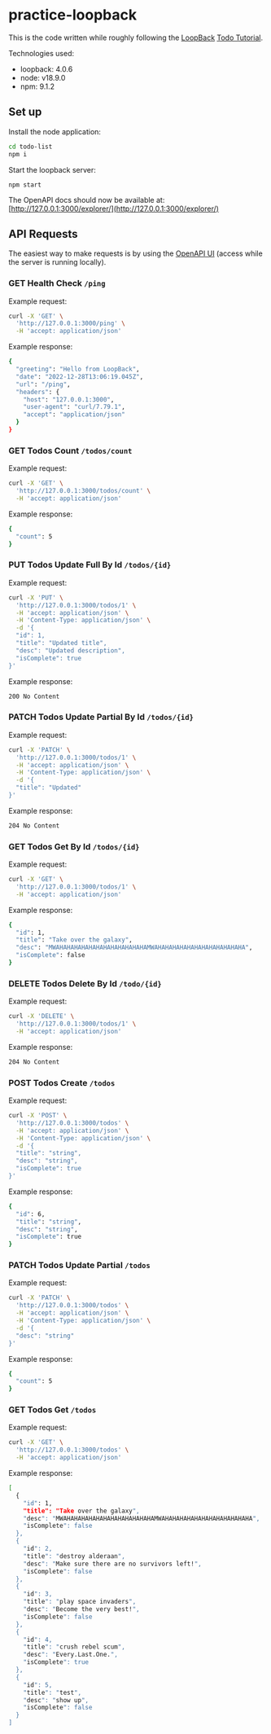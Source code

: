 # practice-loopback

This is the code written while roughly following the [LoopBack](https://loopback.io/doc/en/lb4/todo-tutorial.html) [Todo Tutorial](https://loopback.io/doc/en/lb4/todo-tutorial.html).

Technologies used:

- loopback: 4.0.6
- node: v18.9.0
- npm: 9.1.2

## Set up

Install the node application:

```bash
cd todo-list
npm i
```

Start the loopback server:

```
npm start
```

The OpenAPI docs should now be available at: [http://127.0.0.1:3000/explorer/](http://127.0.0.1:3000/explorer/)

## API Requests

The easiest way to make requests is by using the [OpenAPI UI](http://127.0.0.1:3000/explorer/) (access while the server is running locally).

### **GET** Health Check `/ping`

Example request:

```bash
curl -X 'GET' \
  'http://127.0.0.1:3000/ping' \
  -H 'accept: application/json'
```

Example response:

```bash
{
  "greeting": "Hello from LoopBack",
  "date": "2022-12-28T13:06:19.045Z",
  "url": "/ping",
  "headers": {
    "host": "127.0.0.1:3000",
    "user-agent": "curl/7.79.1",
    "accept": "application/json"
  }
}
```

### **GET** Todos Count `/todos/count`

Example request:

```bash
curl -X 'GET' \
  'http://127.0.0.1:3000/todos/count' \
  -H 'accept: application/json'
```

Example response:

```bash
{
  "count": 5
}
```

### **PUT** Todos Update Full By Id `/todos/{id}`

Example request:

```bash
curl -X 'PUT' \
  'http://127.0.0.1:3000/todos/1' \
  -H 'accept: application/json' \
  -H 'Content-Type: application/json' \
  -d '{
  "id": 1,
  "title": "Updated title",
  "desc": "Updated description",
  "isComplete": true
}'
```

Example response:

```bash
200 No Content
```

### **PATCH** Todos Update Partial By Id `/todos/{id}`

Example request:

```bash
curl -X 'PATCH' \
  'http://127.0.0.1:3000/todos/1' \
  -H 'accept: application/json' \
  -H 'Content-Type: application/json' \
  -d '{
  "title": "Updated"
}'
```

Example response:

```bash
204 No Content
```

### **GET** Todos Get By Id `/todos/{id}`

Example request:

```bash
curl -X 'GET' \
  'http://127.0.0.1:3000/todos/1' \
  -H 'accept: application/json'
```

Example response:

```bash
{
  "id": 1,
  "title": "Take over the galaxy",
  "desc": "MWAHAHAHAHAHAHAHAHAHAHAHAHAMWAHAHAHAHAHAHAHAHAHAHAHAHA",
  "isComplete": false
}
```

### **DELETE** Todos Delete By Id `/todo/{id}`

Example request:

```bash
curl -X 'DELETE' \
  'http://127.0.0.1:3000/todos/1' \
  -H 'accept: application/json'
```

Example response:

```bash
204 No Content
```

### **POST** Todos Create `/todos`

Example request:

```bash
curl -X 'POST' \
  'http://127.0.0.1:3000/todos' \
  -H 'accept: application/json' \
  -H 'Content-Type: application/json' \
  -d '{
  "title": "string",
  "desc": "string",
  "isComplete": true
}'
```

Example response:

```bash
{
  "id": 6,
  "title": "string",
  "desc": "string",
  "isComplete": true
}
```

### **PATCH** Todos Update Partial `/todos`

Example request:

```bash
curl -X 'PATCH' \
  'http://127.0.0.1:3000/todos' \
  -H 'accept: application/json' \
  -H 'Content-Type: application/json' \
  -d '{
  "desc": "string"
}'
```

Example response:

```bash
{
  "count": 5
}
```

### **GET** Todos Get `/todos`

Example request:

```bash
curl -X 'GET' \
  'http://127.0.0.1:3000/todos' \
  -H 'accept: application/json'
```

Example response:

```bash
[
  {
    "id": 1,
    "title": "Take over the galaxy",
    "desc": "MWAHAHAHAHAHAHAHAHAHAHAHAHAMWAHAHAHAHAHAHAHAHAHAHAHAHA",
    "isComplete": false
  },
  {
    "id": 2,
    "title": "destroy alderaan",
    "desc": "Make sure there are no survivors left!",
    "isComplete": false
  },
  {
    "id": 3,
    "title": "play space invaders",
    "desc": "Become the very best!",
    "isComplete": false
  },
  {
    "id": 4,
    "title": "crush rebel scum",
    "desc": "Every.Last.One.",
    "isComplete": true
  },
  {
    "id": 5,
    "title": "test",
    "desc": "show up",
    "isComplete": false
  }
]
```